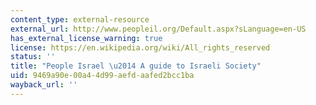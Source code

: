 ```yaml
---
content_type: external-resource
external_url: http://www.peopleil.org/Default.aspx?sLanguage=en-US
has_external_license_warning: true
license: https://en.wikipedia.org/wiki/All_rights_reserved
status: ''
title: "People Israel \u2014 A guide to Israeli Society"
uid: 9469a90e-00a4-4d99-aefd-aafed2bcc1ba
wayback_url: ''
---
```

